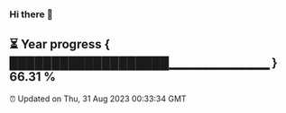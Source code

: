 ### Hi there 👋
⏳ Year progress { ███████████████████▁▁▁▁▁▁▁▁▁▁▁ } 66.31 %
---
⏰ Updated on Thu, 31 Aug 2023 00:33:34 GMT

